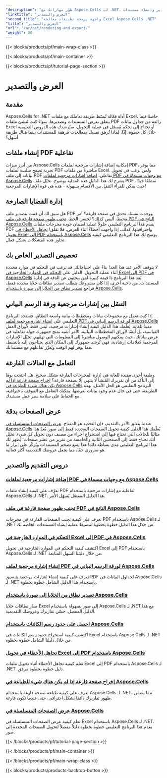 ```yaml
---
"description": "طوّر مهاراتك مع Aspose.Cells لـ .NET. انغمس في دروس تعليمية لعرض وتصدير وإنشاء مستندات Excel PDF التفاعلية."
"linktitle": "العرض والتصدير"
"second_title": "واجهة برمجة تطبيقات معالجة Excel Aspose.Cells .NET"
"title": "العرض والتصدير"
"url": "/ar/net/rendering-and-export/"
"weight": 20
---
```


{{< blocks/products/pf/main-wrap-class >}}

{{< blocks/products/pf/main-container >}}

{{< blocks/products/pf/tutorial-page-section >}}

# العرض والتصدير

## مقدمة

Aspose.Cells for .NET أداة فعّالة تُبسّط طريقة تعاملك مع ملفات Excel، خاصةً فيما يتعلق بعرض المستندات وتصديرها. سواءً كنت تُنشئ ملفات PDF رائعة من جداول بيانات Excel أو تحتاج إلى تحكم مُفصّل في عملية التحويل، ستُرشدك هذه الدروس التعليمية خلال كل خطوة. إذًا، لماذا تُرهق نفسك بمعالجات مُرهقة للمستندات بينما هناك طريقة أسهل؟

## إنشاء ملفات PDF تفاعلية

من أبرز ميزات Aspose.Cells إمكانية إضافة إشارات مرجعية لملفات PDF، مما يوفر تجربة تصفح سلسة لملفات PDF مباشرةً من ملفات Excel. ولمن يرغب في تحويل بياناته إلى ملف PDF تفاعلي، [إضافة إشارات مرجعية لملفات PDF مع وجهات مسماة في Aspose.Cells](./add-pdf-bookmarks/) يشرح لك هذا الدليل هذه العملية بوضوح. تخيّل ملف PDF منظمًا جيدًا، حيث يمكن للقراء التنقل بين الأقسام بسهولة - هذه هي قوة الإشارات المرجعية!

## إدارة القضايا الصارخة

هل سبق لك أن قمت بتصدير ملف PDF ووجدت نفسك تحدق في صفحة فارغة؟ أمر محبط، أليس كذلك؟ لحسن الحظ، [تجنب ظهور صفحة فارغة في ملف PDF الناتج في Aspose.Cells](./avoid-blank-page-in-output-pdf/) يقدم هذا البرنامج التعليمي حلولاً عملية لضمان جودة مخرجات ملفات PDF واحترافيتها. كذلك، إذا واجهت أخطاءً أثناء العرض، فلا تقلق! [تجاهل الأخطاء في تحويل Excel إلى PDF باستخدام Aspose.Cells](./ignore-errors-while-rendering/) يوضح لك هذا البرنامج التعليمي كيفية تجاوز هذه المشكلات بشكل فعال.

## تخصيص التصدير الخاص بك

لا يتوقف الأمر عند هذا الحد! بناءً على احتياجاتك، قد ترغب في التحكم في موارد محددة أثناء عملية التحويل. الدليل على [التحكم في الموارد الخارجية في Excel إلى PDF في Aspose.Cells](./control-loading-of-external-resources/) يُعد هذا البرنامج ذا قيمة كبيرة لمن يبحثون عن الدقة في إدارة المستندات. من ناحية أخرى، إذا كان مشروعك يتطلب تصدير نطاقات خلايا محددة فقط، فراجع [تصدير نطاق من الخلايا إلى صورة باستخدام Aspose.Cells](./export-range-of-cells-to-image/).

## التنقل بين إشارات مرجعية ورقة الرسم البياني

إذا كنت تعمل مع مجموعات بيانات ومخططات بيانية واسعة النطاق، فستجد البرنامج التعليمي على [إنشاء إشارة مرجعية لملف PDF لورقة الرسم البياني في Aspose.Cells](./create-pdf-bookmark-entry-for-chart-sheet/) مفيدٌ للغاية. يُعلّمك هذا الدليل كيفية إنشاء إشارات مرجعية، ليس فقط لأوراق العمل القياسية، بل أيضًا لأوراق المخططات البيانية. الأمر أشبه بمنح جمهورك جولة تفاعلية في عرض بياناتك، حيث يمكنهم الوصول مباشرةً إلى المعلومات التي تهمّهم. تخيّل الإشارات المرجعية كعلامات إرشادية، فهي تُرشد جمهورك إلى المكان الذي يحتاجون إليه بالضبط، مما يوفر لهم الوقت ويُعزّز تفاعلهم مع مستنداتك.

## التعامل مع الحالات الفارغة

وظيفة أخرى مفيدة للغاية هي إدارة المخرجات الفارغة بشكل صحيح. هل احتجت يومًا إلى التأكد من أن تقريرك المُنشأ لا ينتهي إلا بصفحة فارغة؟ [إخراج صفحة فارغة إذا لم يكن هناك شيء للطباعة في Aspose.Cells](./output-blank-page-when-nothing-to-print/) البرنامج التعليمي هو الحل الأمثل. بهذه الطريقة، حتى في حال عدم وجود بيانات لعرضها، يمكنك التعامل مع الموقف باحترافية، مع الحفاظ على سلامة سير عمل مستندك.

## عرض الصفحات بدقة

عندما يتعلق الأمر بالتقديم، فإن التحديد هو المفتاح. [عرض الصفحات المتسلسلة في Aspose.Cells](./render-limited-number-of-sequential-pages/) يُعلّمك هذا الدليل كيفية تحويل الصفحات المحددة فقط إلى صور. يُعدّ هذا مثاليًا للحالات التي تحتاج فيها إلى استخراج أجزاء من مصنف دون تحويل كل شيء. تخيّل أنك تحتاج فقط إلى الصفحتين الثانية والخامسة من تقرير من عشر صفحات؛ يُظهر لك هذا البرنامج التعليمي مدى بساطة ذلك! هذا يمنع تضخم المستندات ويُركّز على إبراز ما هو ضروري حقًا، مما يجعل عروضك التقديمية أكثر فعالية.

## دروس التقديم والتصدير
### [إضافة إشارات مرجعية لملفات PDF مع وجهات مسماة في Aspose.Cells](./add-pdf-bookmarks/)
تعرّف على كيفية إنشاء ملفات PDF تفاعلية مع إشارات مرجعية باستخدام Aspose.Cells لـ .NET. هذا الدليل المفصّل يُسهّل الأمر.
### [تجنب ظهور صفحة فارغة في ملف PDF الناتج في Aspose.Cells](./avoid-blank-page-in-output-pdf/)
تعرف على كيفية تجنب الصفحات الفارغة في مخرجات PDF باستخدام Aspose.Cells لـ .NET من خلال هذا الدليل خطوة بخطوة لتبسيط عملية إنشاء المستندات الخاصة بك.
### [التحكم في الموارد الخارجية في Excel إلى PDF في Aspose.Cells](./control-loading-of-external-resources/)
اكتشف كيفية التحكم في الموارد الخارجية في تحويل Excel إلى PDF باستخدام Aspose.Cells لـ .NET من خلال دليلنا السهل المتابعة.
### [إنشاء إشارة مرجعية لملف PDF لورقة الرسم البياني في Aspose.Cells](./create-pdf-bookmark-entry-for-chart-sheet/)
تعرف على كيفية إنشاء إشارات مرجعية بتنسيق PDF لجداول البيانات في Aspose.Cells لـ .NET باستخدام هذا الدليل الشامل خطوة بخطوة.
### [تصدير نطاق من الخلايا إلى صورة باستخدام Aspose.Cells](./export-range-of-cells-to-image/)
صدّر نطاقات خلايا Excel إلى صور بسهولة باستخدام Aspose.Cells لـ .NET مع هذا الدليل المفصل. حسّن تقاريرك وعروضك التقديمية.
### [احصل على حدود رسم الكائنات باستخدام Aspose.Cells](./get-draw-object-and-bound/)
اكتشف كيفية استخراج حدود رسم الكائنات في Excel باستخدام Aspose.Cells لـ .NET من خلال دليلنا الشامل خطوة بخطوة.
### [تجاهل الأخطاء في تحويل Excel إلى PDF باستخدام Aspose.Cells](./ignore-errors-while-rendering/)
تعلم كيفية تجاهل الأخطاء أثناء تحويل ملفات Excel إلى PDF باستخدام Aspose.Cells لـ .NET. دليل خطوة بخطوة مرفق.
### [إخراج صفحة فارغة إذا لم يكن هناك شيء للطباعة في Aspose.Cells](./output-blank-page-when-nothing-to-print/)
تعرف على كيفية طباعة صفحة فارغة باستخدام Aspose.Cells لـ .NET، مما يضمن ظهور تقاريرك دائمًا بشكل احترافي، حتى عندما تكون فارغة.
### [عرض الصفحات المتسلسلة في Aspose.Cells](./render-limited-number-of-sequential-pages/)
تعلم كيفية عرض الصفحات المتسلسلة في Excel باستخدام Aspose.Cells لـ .NET. يقدم هذا البرنامج التعليمي خطوة بخطوة دليلاً مفصلاً لتحويل الصفحات المحددة إلى صور.

{{< /blocks/products/pf/tutorial-page-section >}}

{{< /blocks/products/pf/main-container >}}

{{< /blocks/products/pf/main-wrap-class >}}

{{< blocks/products/products-backtop-button >}}